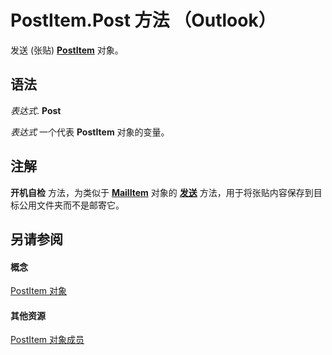 
# PostItem.Post 方法 （Outlook）

发送 (张贴)  **[PostItem](de44065d-4e93-315a-279f-7b92f09c0465.md)** 对象。


## 语法

 _表达式_. **Post**

 _表达式_ 一个代表 **PostItem** 对象的变量。


## 注解

 **开机自检** 方法，为类似于 **[MailItem](14197346-05d2-0250-fa4c-4a6b07daf25f.md)** 对象的 **[发送](78c85013-523e-447b-c47d-2da0705f1fe0.md)** 方法，用于将张贴内容保存到目标公用文件夹而不是邮寄它。


## 另请参阅


#### 概念


[PostItem 对象](de44065d-4e93-315a-279f-7b92f09c0465.md)
#### 其他资源


[PostItem 对象成员](5b150db1-c96d-0721-ec36-d5b5ebc20fd8.md)